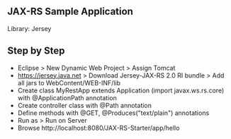 JAX-RS Sample Application
-----------------------------------
Library: Jersey

Step by Step
-----------------------------------
- Eclipse > New Dynamic Web Project > Assign Tomcat
- https://jersey.java.net > Download Jersey-JAX-RS 2.0 RI bundle > Add all jars to WebContent/WEB-INF/lib
- Create class MyRestApp extends Application (import javax.ws.rs.core) with @ApplicationPath annotation
- Create controller class with @Path annotation
- Define methods with @GET, @Produces("text/plain") annotations
- Run as > Run on Server
- Browse http://localhost:8080/JAX-RS-Starter/app/hello
